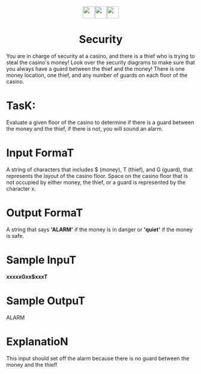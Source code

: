 <h1 align="center"><img src="https://github.com/blackcater/blackcater/raw/main/images/Hi.gif" height="32"/><img src="https://github.com/blackcater/blackcater/raw/main/images/Hi.gif" height="32"/><img src="https://github.com/blackcater/blackcater/raw/main/images/Hi.gif" height="32"/></h1>
<h1 align = "center"> Security </h1>
You are in charge of security at a casino, and there is a thief who is trying to steal the casino's money! Look over the security diagrams to make sure that you always have a guard between the thief and the money! There is one money location, one thief, and any number of guards on each floor of the casino.
<h1 align = "left"> TasK: </h1>
Evaluate a given floor of the casino to determine if there is a guard between the money and the thief, if there is not, you will sound an alarm.
<h1> Input FormaT </h1>
A string of characters that includes $ (money), T (thief), and G (guard), that represents the layout of the casino floor.
Space on the casino floor that is not occupied by either money, the thief, or a guard is represented by the character x.
<h1> Output FormaT</h1>
A string that says <b>'ALARM'</b> if the money is in danger or <b>'quiet'</b> if the money is safe.
<h1> Sample InpuT</h1>
<b>xxxxxGxx$xxxT</b>
<h1>Sample OutpuT</h1>
ALARM
<h1>ExplanatioN</h1>
This input should set off the alarm because there is no guard between the money and the thief!
